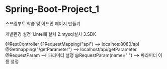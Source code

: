 # Spring-Boot-Project_1
스프링부트 학습 및 어드민 페이지 만들기

개발환경 설정
1.intellij 설치
2.mysql설치
3.SDK 

@RestController
@RequestMapping("api") --> localhos:8080/api
@Getmapping("/getParameter") --> localhost/api/getParameter
@RequestParam --> 파라미터 설정
@RequestParam(name=" ") --> 파라미터 이름 설정
